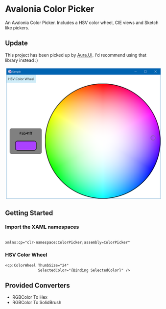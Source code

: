 # Avalonia Color Picker
An Avalonia Color Picker. Includes a HSV color wheel, CIE views and Sketch like pickers. 

## Update
This project has been picked up by [Aura.UI](https://github.com/PieroCastillo/Aura.UI). I'd recommend using that library instead :) 


<p align="center">
  <a href="https://mikecodes.net">
    <img src="assets/hsv_wheel.png" alt="HSV Color Wheel" style="vertical-align:top; margin:4px">
  </a>  
</p>


## Getting Started 

### Import the XAML namespaces 
```

xmlns:cp="clr-namespace:ColorPicker;assembly=ColorPicker"	

```

### HSV Color Wheel 
```
<cp:ColorWheel ThumbSize="24" 
               SelectedColor="{Binding SelectedColor}" />
```

## Provided Converters
* RGBColor To Hex
* RGBColor To SolidBrush 
